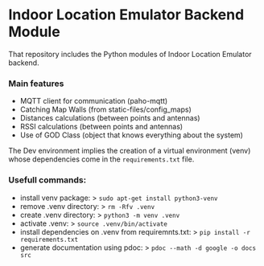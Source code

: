 # Indoor Location Emulator Backend Module

That repository includes the Python modules of Indoor Location Emulator backend.

### Main features
- MQTT client for communication (paho-mqtt)
- Catching Map Walls (from static-files/config_maps)
- Distances calculations (between points and antennas)
- RSSI calculations (between points and antennas)
- Use of GOD Class (object that knows everything about the system)

The Dev environment implies the creation of a virtual environment (venv) whose dependencies come in the ```requirements.txt``` file.

### Usefull commands:
- install venv package: > ```sudo apt-get install python3-venv```
- remove .venv directory: > ```rm -Rfv .venv```
- create .venv directory: > ```python3 -m venv .venv```
- activate .venv: > ```source .venv/bin/activate```
- install dependencies on .venv from requiremnts.txt: > ```pip install -r requirements.txt```
- generate documentation using pdoc: > ```pdoc --math -d google -o docs src``` 




